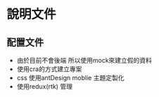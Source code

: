 # 說明文件
## 配置文件
- 由於目前不會後端 所以使用mock來建立假的資料
- 使用cra的方式建立專案
- css 使用antDesign moblie 主題定製化
- 使用redux(rtk) 管理
